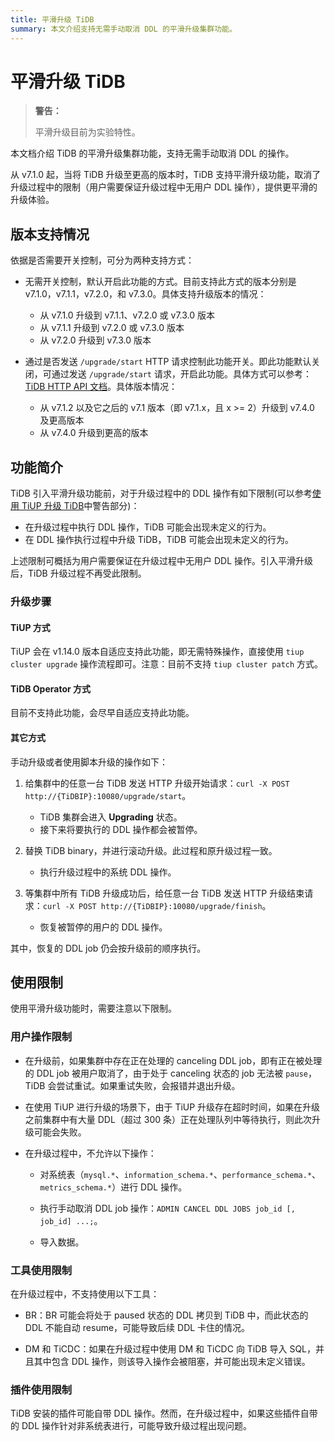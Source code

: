 ```yaml
---
title: 平滑升级 TiDB
summary: 本文介绍支持无需手动取消 DDL 的平滑升级集群功能。
---
```


# 平滑升级 TiDB

> **警告：**
>
> 平滑升级目前为实验特性。

本文档介绍 TiDB 的平滑升级集群功能，支持无需手动取消 DDL 的操作。

从 v7.1.0 起，当将 TiDB 升级至更高的版本时，TiDB 支持平滑升级功能，取消了升级过程中的限制（用户需要保证升级过程中无用户 DDL 操作），提供更平滑的升级体验。

## 版本支持情况

依据是否需要开关控制，可分为两种支持方式：

* 无需开关控制，默认开启此功能的方式。目前支持此方式的版本分别是 v7.1.0，v7.1.1，v7.2.0，和 v7.3.0。具体支持升级版本的情况：
    * 从 v7.1.0 升级到 v7.1.1、v7.2.0 或 v7.3.0 版本
    * 从 v7.1.1 升级到 v7.2.0 或 v7.3.0 版本
    * 从 v7.2.0 升级到 v7.3.0 版本

* 通过是否发送 `/upgrade/start` HTTP 请求控制此功能开关。即此功能默认关闭，可通过发送 `/upgrade/start` 请求，开启此功能。具体方式可以参考：[TiDB HTTP API 文档](https://github.com/pingcap/tidb/blob/master/docs/tidb_http_api.md)。具体版本情况：
    * 从 v7.1.2 以及它之后的 v7.1 版本（即 v7.1.x，且 x >= 2）升级到 v7.4.0 及更高版本
    * 从 v7.4.0 升级到更高的版本

## 功能简介

TiDB 引入平滑升级功能前，对于升级过程中的 DDL 操作有如下限制(可以参考[使用 TiUP 升级 TiDB](/upgrade-tidb-using-tiup.md#使用-tiup-升级-tidb)中警告部分)：

- 在升级过程中执行 DDL 操作，TiDB 可能会出现未定义的行为。
- 在 DDL 操作执行过程中升级 TiDB，TiDB 可能会出现未定义的行为。

上述限制可概括为用户需要保证在升级过程中无用户 DDL 操作。引入平滑升级后，TiDB 升级过程不再受此限制。

### 升级步骤

#### TiUP 方式

TiUP 会在 v1.14.0 版本自适应支持此功能，即无需特殊操作，直接使用 `tiup cluster upgrade` 操作流程即可。注意：目前不支持 `tiup cluster patch` 方式。

#### TiDB Operator 方式

目前不支持此功能，会尽早自适应支持此功能。

#### 其它方式

手动升级或者使用脚本升级的操作如下：

1. 给集群中的任意一台 TiDB 发送 HTTP 升级开始请求：`curl -X POST http://{TiDBIP}:10080/upgrade/start`。
   * TiDB 集群会进入 **Upgrading** 状态。
   * 接下来将要执行的 DDL 操作都会被暂停。

2. 替换 TiDB binary，并进行滚动升级。此过程和原升级过程一致。
   * 执行升级过程中的系统 DDL 操作。

3. 等集群中所有 TiDB 升级成功后，给任意一台 TiDB 发送 HTTP 升级结束请求：`curl -X POST http://{TiDBIP}:10080/upgrade/finish`。
   * 恢复被暂停的用户的 DDL 操作。

其中，恢复的 DDL job 仍会按升级前的顺序执行。

## 使用限制

使用平滑升级功能时，需要注意以下限制。

### 用户操作限制

* 在升级前，如果集群中存在正在处理的 canceling DDL job，即有正在被处理的 DDL job 被用户取消了，由于处于 canceling 状态的 job 无法被 `pause`，TiDB 会尝试重试。如果重试失败，会报错并退出升级。

* 在使用 TiUP 进行升级的场景下，由于 TiUP 升级存在超时时间，如果在升级之前集群中有大量 DDL（超过 300 条）正在处理队列中等待执行，则此次升级可能会失败。

* 在升级过程中，不允许以下操作：

    * 对系统表（`mysql.*`、`information_schema.*`、`performance_schema.*`、`metrics_schema.*`）进行 DDL 操作。

    * 执行手动取消 DDL job 操作：`ADMIN CANCEL DDL JOBS job_id [, job_id] ...;`。

    * 导入数据。

### 工具使用限制

在升级过程中，不支持使用以下工具：

* BR：BR 可能会将处于 paused 状态的 DDL 拷贝到 TiDB 中，而此状态的 DDL 不能自动 resume，可能导致后续 DDL 卡住的情况。

* DM 和 TiCDC：如果在升级过程中使用 DM 和 TiCDC 向 TiDB 导入 SQL，并且其中包含 DDL 操作，则该导入操作会被阻塞，并可能出现未定义错误。

### 插件使用限制

TiDB 安装的插件可能自带 DDL 操作。然而，在升级过程中，如果这些插件自带的 DDL 操作针对非系统表进行，可能导致升级过程出现问题。